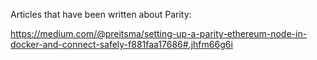 Articles that have been written about Parity:

https://medium.com/@preitsma/setting-up-a-parity-ethereum-node-in-docker-and-connect-safely-f881faa17686#.jhfm66g6i